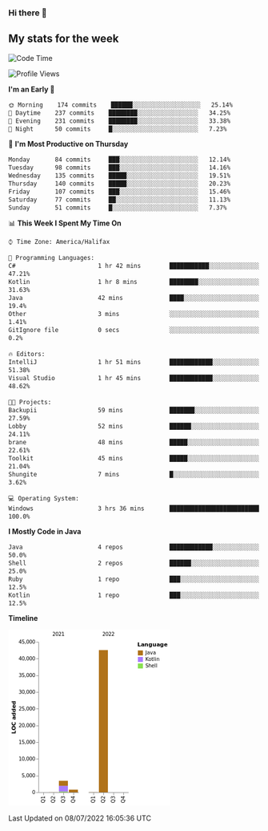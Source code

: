### Hi there 👋

## My stats for the week
<!--START_SECTION:waka-->
![Code Time](http://img.shields.io/badge/Code%20Time-303%20hrs%2013%20mins-blue)

![Profile Views](http://img.shields.io/badge/Profile%20Views-0-blue)

**I'm an Early 🐤** 

```text
🌞 Morning    174 commits    ██████░░░░░░░░░░░░░░░░░░░   25.14% 
🌆 Daytime    237 commits    ████████░░░░░░░░░░░░░░░░░   34.25% 
🌃 Evening    231 commits    ████████░░░░░░░░░░░░░░░░░   33.38% 
🌙 Night      50 commits     █░░░░░░░░░░░░░░░░░░░░░░░░   7.23%

```
📅 **I'm Most Productive on Thursday** 

```text
Monday       84 commits     ███░░░░░░░░░░░░░░░░░░░░░░   12.14% 
Tuesday      98 commits     ███░░░░░░░░░░░░░░░░░░░░░░   14.16% 
Wednesday    135 commits    █████░░░░░░░░░░░░░░░░░░░░   19.51% 
Thursday     140 commits    █████░░░░░░░░░░░░░░░░░░░░   20.23% 
Friday       107 commits    ███░░░░░░░░░░░░░░░░░░░░░░   15.46% 
Saturday     77 commits     ██░░░░░░░░░░░░░░░░░░░░░░░   11.13% 
Sunday       51 commits     █░░░░░░░░░░░░░░░░░░░░░░░░   7.37%

```


📊 **This Week I Spent My Time On** 

```text
⌚︎ Time Zone: America/Halifax

💬 Programming Languages: 
C#                       1 hr 42 mins        ███████████░░░░░░░░░░░░░░   47.21% 
Kotlin                   1 hr 8 mins         ████████░░░░░░░░░░░░░░░░░   31.63% 
Java                     42 mins             ████░░░░░░░░░░░░░░░░░░░░░   19.4% 
Other                    3 mins              ░░░░░░░░░░░░░░░░░░░░░░░░░   1.41% 
GitIgnore file           0 secs              ░░░░░░░░░░░░░░░░░░░░░░░░░   0.2%

🔥 Editors: 
IntelliJ                 1 hr 51 mins        ████████████░░░░░░░░░░░░░   51.38% 
Visual Studio            1 hr 45 mins        ████████████░░░░░░░░░░░░░   48.62%

🐱‍💻 Projects: 
Backupii                 59 mins             ███████░░░░░░░░░░░░░░░░░░   27.59% 
Lobby                    52 mins             ██████░░░░░░░░░░░░░░░░░░░   24.11% 
brane                    48 mins             █████░░░░░░░░░░░░░░░░░░░░   22.61% 
Toolkit                  45 mins             █████░░░░░░░░░░░░░░░░░░░░   21.04% 
Shungite                 7 mins              █░░░░░░░░░░░░░░░░░░░░░░░░   3.62%

💻 Operating System: 
Windows                  3 hrs 36 mins       █████████████████████████   100.0%

```

**I Mostly Code in Java** 

```text
Java                     4 repos             ████████████░░░░░░░░░░░░░   50.0% 
Shell                    2 repos             ██████░░░░░░░░░░░░░░░░░░░   25.0% 
Ruby                     1 repo              ███░░░░░░░░░░░░░░░░░░░░░░   12.5% 
Kotlin                   1 repo              ███░░░░░░░░░░░░░░░░░░░░░░   12.5%

```


**Timeline**

![Chart not found](https://raw.githubusercontent.com/lyndseyy/lyndseyy/main/charts/bar_graph.png) 


 Last Updated on 08/07/2022 16:05:36 UTC
<!--END_SECTION:waka-->
